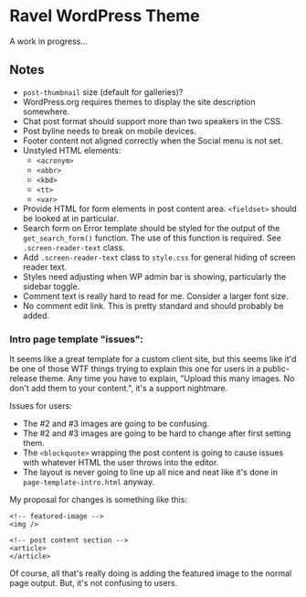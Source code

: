 # Ravel WordPress Theme

A work in progress...

## Notes

* `post-thumbnail` size (default for galleries)?
* WordPress.org requires themes to display the site description somewhere.
* Chat post format should support more than two speakers in the CSS.
* Post byline needs to break on mobile devices.
* Footer content not aligned correctly when the Social menu is not set.
* Unstyled HTML elements:
	* `<acronym>`
	* `<abbr>`
	* `<kbd>`
	* `<tt>`
	* `<var>`
* Provide HTML for form elements in post content area.  `<fieldset>` should be looked at in particular.
* Search form on Error template should be styled for the output of the `get_search_form()` function.  The use of this function is required.  See `.screen-reader-text` class.
* Add `.screen-reader-text` class to `style.css` for general hiding of screen reader text.
* Styles need adjusting when WP admin bar is showing, particularly the sidebar toggle.
* Comment text is really hard to read for me. Consider a larger font size.
* No comment edit link.  This is pretty standard and should probably be added.

### Intro page template "issues":

It seems like a great template for a custom client site, but this seems like it'd be one of those WTF things trying to explain this one for users in a public-release theme.  Any time you have to explain, "Upload this many images. No don't add them to your content.", it's a support nightmare.

Issues for users:

* The #2 and #3 images are going to be confusing.
* The #2 and #3 images are going to be hard to change after first setting them.
* The `<blockquote>` wrapping the post content is going to cause issues with whatever HTML the user throws into the editor.
* The layout is never going to line up all nice and neat like it's done in `page-template-intro.html` anyway.

My proposal for changes is something like this:

	<!-- featured-image -->
	<img />

	<!-- post content section -->
	<article>
	</article>

Of course, all that's really doing is adding the featured image to the normal page output.  But, it's not confusing to users.